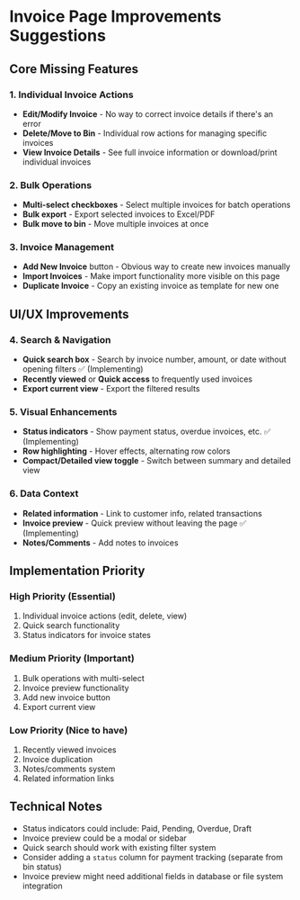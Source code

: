 # Invoice Page Improvements Suggestions

## Core Missing Features

### 1. Individual Invoice Actions
- **Edit/Modify Invoice** - No way to correct invoice details if there's an error
- **Delete/Move to Bin** - Individual row actions for managing specific invoices
- **View Invoice Details** - See full invoice information or download/print individual invoices

### 2. Bulk Operations
- **Multi-select checkboxes** - Select multiple invoices for batch operations
- **Bulk export** - Export selected invoices to Excel/PDF
- **Bulk move to bin** - Move multiple invoices at once

### 3. Invoice Management
- **Add New Invoice** button - Obvious way to create new invoices manually
- **Import Invoices** - Make import functionality more visible on this page
- **Duplicate Invoice** - Copy an existing invoice as template for new one

## UI/UX Improvements

### 4. Search & Navigation
- **Quick search box** - Search by invoice number, amount, or date without opening filters ✅ (Implementing)
- **Recently viewed** or **Quick access** to frequently used invoices
- **Export current view** - Export the filtered results

### 5. Visual Enhancements
- **Status indicators** - Show payment status, overdue invoices, etc. ✅ (Implementing)
- **Row highlighting** - Hover effects, alternating row colors
- **Compact/Detailed view toggle** - Switch between summary and detailed view

### 6. Data Context
- **Related information** - Link to customer info, related transactions
- **Invoice preview** - Quick preview without leaving the page ✅ (Implementing)
- **Notes/Comments** - Add notes to invoices

## Implementation Priority

### High Priority (Essential)
1. Individual invoice actions (edit, delete, view)
2. Quick search functionality
3. Status indicators for invoice states

### Medium Priority (Important)
1. Bulk operations with multi-select
2. Invoice preview functionality
3. Add new invoice button
4. Export current view

### Low Priority (Nice to have)
1. Recently viewed invoices
2. Invoice duplication
3. Notes/comments system
4. Related information links

## Technical Notes

- Status indicators could include: Paid, Pending, Overdue, Draft
- Invoice preview could be a modal or sidebar
- Quick search should work with existing filter system
- Consider adding a `status` column for payment tracking (separate from bin status)
- Invoice preview might need additional fields in database or file system integration
